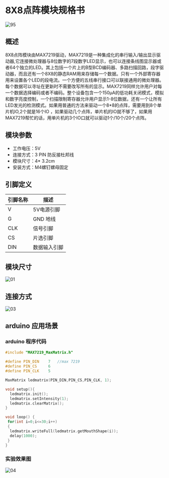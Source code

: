 # 8X8点阵模块规格书

![95](E:\GitLab\sensors-kit\40.8X8点阵模块\8X8点阵模块图片\95.jpg)

## 概述

​     8X8点阵模块由MAX7219驱动，MAX7219是一种集成化的串行输入/输出显示驱动器,它连接微处理器与8位数字的7段数字LED显示，也可以连接条线图显示器或者64个独立的LED。其上包括一个片上的B型BCD编码器、多路扫描回路，段字驱动器，而且还有一个8X8的静态RAM用来存储每一个数据。只有一个外部寄存器用来设置各个LED的段电流。一个方便的五线串行接口可以联接通用的微处理器。每个数据可以寻址在更新时不需要改写所有的显示。MAX7219同样允许用户对每一个数据选择编码或者不编码。整个设备包含一个150μA的低功耗关闭模式，模拟和数字亮度控制，一个扫描限制寄存器允许用户显示1-8位数据，还有一个让所有LED发光的检测模式。如果用普通的方法来驱动一个8*8的点阵，需要用到8个单片机IO,2个就是16个IO ，如果驱动几个点阵，单片机的IO就不够了，如果用MAX7219帮忙的话，用单片机的3个IO口就可以驱动1个/10个/20个点阵。  

## 模块参数

* 工作电压：5V
* 连接方式：3 PIN 防反接杜邦线
* 模块尺寸：4* 3.2cm
* 安装方式：M4螺钉螺母固定

## 引脚定义

| 引脚名称| 描述 |
|---- |----|
| V | 5V电源引脚 |
| G | GND 地线 |
| CLK | 信号引脚 |
| CS |片选引脚 |
| DIN | 数据输入引脚 |



## 模块尺寸

![01](E:\GitLab\sensors-kit\40.8X8点阵模块\8X8点阵模块图片\01.jpg)

## 连接方式

![03](E:\GitLab\sensors-kit\40.8X8点阵模块\8X8点阵模块图片\03.jpg)


##  arduino 应用场景

### arduino 程序代码

```c++
#include "MAX7219_MaxMatrix.h"
 
#define PIN_DIN    7   //max 7219
#define PIN_CS     6
#define PIN_CLK    5

MaxMatrix ledmatrix(PIN_DIN,PIN_CS,PIN_CLK, 1);  

void setup(){
  ledmatrix.init();
  ledmatrix.setIntensity(1);
  ledmatrix.clearMatrix();
}

void loop() {
 for(int i=0;i<=30;i++)
 {
  ledmatrix.writeFull(ledmatrix.getMouthShape(i));
  delay(1000);
 }
}
```

### 实验效果图

![04](E:\GitLab\sensors-kit\40.8X8点阵模块\8X8点阵模块图片\04.jpg)